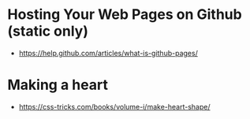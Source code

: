# Hosting Your Web Pages on Github (static only)

* https://help.github.com/articles/what-is-github-pages/

# Making a heart
* https://css-tricks.com/books/volume-i/make-heart-shape/

